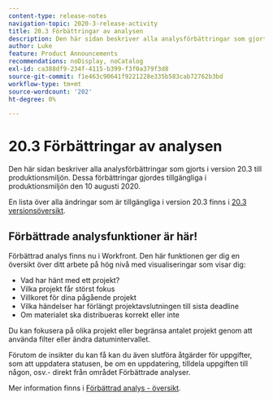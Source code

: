 ```yaml
---
content-type: release-notes
navigation-topic: 2020-3-release-activity
title: 20.3 Förbättringar av analysen
description: Den här sidan beskriver alla analysförbättringar som gjorts i version 20.3 till produktionsmiljön. Dessa förbättringar gjordes tillgängliga i produktionsmiljön den 10 augusti 2020.
author: Luke
feature: Product Announcements
recommendations: noDisplay, noCatalog
exl-id: ca388df9-234f-4115-b399-f3f0a379f3d8
source-git-commit: f1e463c90641f9221228e335b583cab72762b3bd
workflow-type: tm+mt
source-wordcount: '202'
ht-degree: 0%

---
```


# 20.3 Förbättringar av analysen

Den här sidan beskriver alla analysförbättringar som gjorts i version 20.3 till produktionsmiljön. Dessa förbättringar gjordes tillgängliga i produktionsmiljön den 10 augusti 2020.

En lista över alla ändringar som är tillgängliga i version 20.3 finns i [20.3 versionsöversikt](../../../product-announcements/product-releases/20.3-release-activity/20-3-release-overview.md).

## Förbättrade analysfunktioner är här!

Förbättrad analys finns nu i Workfront. Den här funktionen ger dig en översikt över ditt arbete på hög nivå med visualiseringar som visar dig:

* Vad har hänt med ett projekt?
* Vilka projekt får störst fokus
* Villkoret för dina pågående projekt
* Vilka händelser har förlängt projektavslutningen till sista deadline
* Om materialet ska distribueras korrekt eller inte

Du kan fokusera på olika projekt eller begränsa antalet projekt genom att använda filter eller ändra datumintervallet.

Förutom de insikter du kan få kan du även slutföra åtgärder för uppgifter, som att uppdatera statusen, be om en uppdatering, tilldela uppgiften till någon, osv.- direkt från området Förbättrade analyser.

Mer information finns i [Förbättrad analys - översikt](../../../enhanced-analytics/enhanced-analytics-overview.md).

